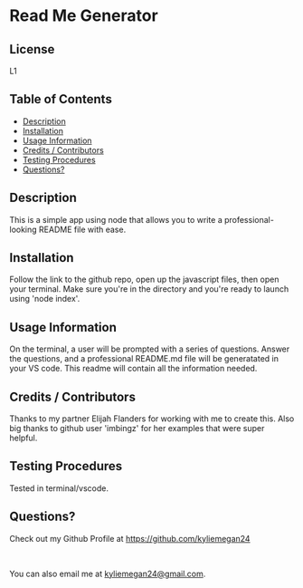 

# Read Me Generator

## License
L1

## Table of Contents

* [ Description ](#Description)
* [ Installation ](#Installation)
* [ Usage Information ](#Usage-Information)
* [ Credits / Contributors ](#Credits-/-Contributors)
* [ Testing Procedures ](#Testing-Procedures)
* [ Questions? ](#Questions?)


## Description
This is a simple app using node that allows you to write a professional-looking README file with ease. 

## Installation 
Follow the link to the github repo, open up the javascript files, then open your terminal. Make sure you're in the directory and you're ready to launch using 'node index'.

## Usage Information

On the terminal, a user will be prompted with a series of questions. Answer the questions, and a professional README.md file  will be generatated in your VS code. This readme will contain all the information needed.

## Credits / Contributors

Thanks to my partner Elijah Flanders for working with me to create this. Also big thanks to github user 'imbingz' for her examples that were super helpful.

## Testing Procedures

Tested in terminal/vscode.

## Questions?

Check out my Github Profile at https://github.com/kyliemegan24

<br>

You can also email me at kyliemegan24@gmail.com.




